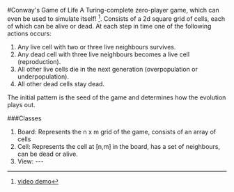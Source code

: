 #Conway's Game of Life
A Turing-complete zero-player game, which can even be used to simulate itself! [^1]. Consists of a 2d square grid of cells, each of which can be alive or dead. At each step in time one of the following actions occurs:
1. Any live cell with two or three live neighbours survives. 
2. Any dead cell with three live neighbours becomes a live cell (reproduction). 
3. All other live cells die in the next generation (overpopulation or underpopulation).
4. All other dead cells stay dead.

The initial pattern is the seed of the game and determines how the evolution plays out.


###Classes
1. Board: Represents the n x m grid of the game, consists of an array of cells
2. Cell: Represents the cell at [n,m] in the board, has a set of neighbours, can be dead or alive.
3. View: ---

[^1]: [video demo](https://www.youtube.com/watch?v=xP5-iIeKXE8)